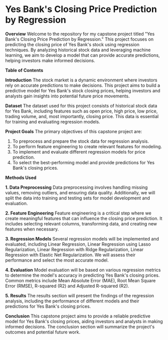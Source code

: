 # Yes Bank's Closing Price Prediction by Regression



**Overview**
Welcome to the repository for my capstone project titled "Yes Bank's Closing Price Prediction by Regression." This project focuses on predicting the closing price of Yes Bank's stock using regression techniques. By analyzing historical stock data and leveraging machine learning, we aim to develop a model that can provide accurate predictions, helping investors make informed decisions.

**Table of Contents**

**Introduction**
The stock market is a dynamic environment where investors rely on accurate predictions to make decisions. This project aims to build a predictive model for Yes Bank's stock closing prices, helping investors and analysts gain insights into potential future price movements.

**Dataset**
The dataset used for this project consists of historical stock data for Yes Bank, including features such as open price, high price, low price, trading volume, and, most importantly, closing price. This data is essential for training and evaluating regression models.

**Project Goals**
The primary objectives of this capstone project are:

1. To preprocess and prepare the stock data for regression analysis.
2. To perform feature engineering to create relevant features for modeling.
3. To implement and evaluate different regression models for price prediction.
4. To select the best-performing model and provide predictions for Yes Bank's closing prices.
   
**Methods Used**

**1. Data Preprocessing**
Data preprocessing involves handling missing values, removing outliers, and ensuring data quality. Additionally, we will split the data into training and testing sets for model development and evaluation.

**2. Feature Engineering**
Feature engineering is a critical step where we create meaningful features that can influence the closing price prediction. It includes selecting relevant columns, transforming data, and creating new features when necessary.

**3. Regression Models**
Several regression models will be implemented and evaluated, including Linear Regression, Linear Regression using Lasso Regularization, Linear Regression with Ridge Regularization, Linear Regression with Elastic Net Regularization. We will assess their performance and select the most accurate model.

**4. Evaluation**
Model evaluation will be based on various regression metrics to determine the model's accuracy in predicting Yes Bank's closing prices. Common metrics include Mean Absolute Error (MAE), Root Mean Square Error (RMSE), R-squared (R2) and Adjusted R-squared (R2).

**5. Results**
The results section will present the findings of the regression analysis, including the performance of different models and their predictions for Yes Bank's closing prices.

**Conclusion**
This capstone project aims to provide a reliable predictive model for Yes Bank's closing prices, aiding investors and analysts in making informed decisions. The conclusion section will summarize the project's outcomes and potential future work.
